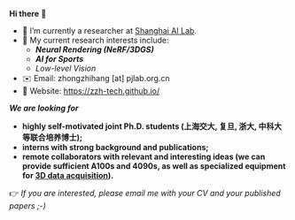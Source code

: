 **Hi there** 👋

- 🌱 I’m currently a researcher at [Shanghai AI Lab](https://www.shlab.org.cn/).
- 🔭 My current research interests include:
  - **_Neural Rendering (NeRF/3DGS)_**
  - **_AI for Sports_**
  - _Low-level Vision_
- :envelope: Email: zhongzhihang [at] pjlab.org.cn
- :watermelon: Website: https://zzh-tech.github.io/

**_We are looking for_**  
  - **highly self-motivated joint Ph.D. students (上海交大, 复旦, 浙大, 中科大等联合培养博士);**
  - **interns with strong background and publications;**
  - **remote collaborators with relevant and interesting ideas (we can provide sufficient A100s and 4090s, as well as specialized equipment for <a href="https://dna-rendering.github.io/#about" target="_blank">3D data acquisition</a>).**

:point_right: *If you are interested, please email me with your CV and your published papers ;-)*
